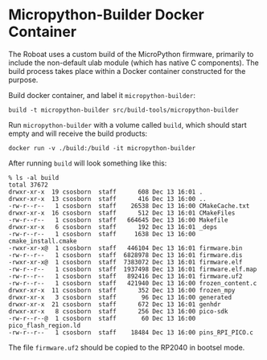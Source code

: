 # Micropython-Builder Docker Container

The Roboat uses a custom build of the MicroPython firmware, primarily to include the non-default ulab module (which has native C components). The build process takes place within a Docker container constructed for the purpose.

Build docker container, and label it `micropython-builder`:
```
build -t micropython-builder src/build-tools/micropython-builder
```

Run `micropython-builder` with a volume called `build`, which should start empty and will receive the build products:
```
docker run -v ./build:/build -it micropython-builder
```

After running `build` will look something like this:
```
% ls -al build
total 37672
drwxr-xr-x  19 csosborn  staff      608 Dec 13 16:01 .
drwxr-xr-x  13 csosborn  staff      416 Dec 13 16:00 ..
-rw-r--r--   1 csosborn  staff    26538 Dec 13 16:00 CMakeCache.txt
drwxr-xr-x  16 csosborn  staff      512 Dec 13 16:01 CMakeFiles
-rw-r--r--   1 csosborn  staff   664645 Dec 13 16:00 Makefile
drwxr-xr-x   6 csosborn  staff      192 Dec 13 16:01 _deps
-rw-r--r--   1 csosborn  staff     1638 Dec 13 16:00 cmake_install.cmake
-rwxr-xr-x@  1 csosborn  staff   446104 Dec 13 16:01 firmware.bin
-rw-r--r--   1 csosborn  staff  6828978 Dec 13 16:01 firmware.dis
-rwxr-xr-x@  1 csosborn  staff  7383072 Dec 13 16:01 firmware.elf
-rw-r--r--   1 csosborn  staff  1937498 Dec 13 16:01 firmware.elf.map
-rw-r--r--   1 csosborn  staff   892416 Dec 13 16:01 firmware.uf2
-rw-r--r--   1 csosborn  staff   421940 Dec 13 16:00 frozen_content.c
drwxr-xr-x  11 csosborn  staff      352 Dec 13 16:00 frozen_mpy
drwxr-xr-x   3 csosborn  staff       96 Dec 13 16:00 generated
drwxr-xr-x  21 csosborn  staff      672 Dec 13 16:01 genhdr
drwxr-xr-x   8 csosborn  staff      256 Dec 13 16:00 pico-sdk
-rw-r--r--@  1 csosborn  staff       60 Dec 13 16:00 pico_flash_region.ld
-rw-r--r--   1 csosborn  staff    18484 Dec 13 16:00 pins_RPI_PICO.c
```

The file `firmware.uf2` should be copied to the RP2040 in bootsel mode.
